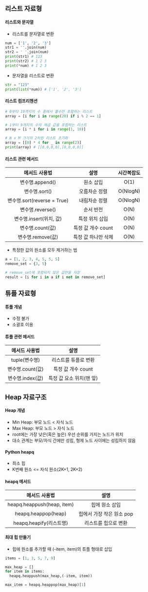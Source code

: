 ## 리스트 자료형

#### 리스트와 문자열

* 리스트를 문자열로 변환
```python
num = ['1', '2', '3']
str1 = ''.join(num)
str2 = ' '.join(num)
print(str1) # 123
print(str2) # 1 2 3
print(*num) # 1 2 3
```
* 문자열을 리스트로 변환
```python
str = "123"
print(list(*num)) # ['1', '2', '3']
```

#### 리스트 컴프리헨션

```python
# 0부터 19까지의 수 중에서 홀수만 포함하는 리스트
array = [i for i in range(20) if i % 2 == 1]

# 1부터 9까지의 수의 제곱 값을 포함하는 리스트
array = [i * i for i in range(1, 10)]

# N x M 크기의 2차원 리스트 초기화
array = [[0] * 4 for _ in range(2)]
print(array) # [[0,0,0,0],[0,0,0,0]]
```

#### 리스트 관련 메서드

|메서드 사용법|설명|시간복잡도|
|:---:|:---:|:---:|
|변수명.append()   |원소 삽입   |O(1)   |
|변수명.sort()   |오름차순 정렬   |O(NlogN)   |
|변수명.sort(reverse = True)   |내림차순 정렬   |O(NlogN)   |
|변수명.reverse()   |순서 반전   |O(N)   |
|변수명.insert(위치, 값)   |특정 위치 삽입   |O(N)   |
|변수명.count(값)   |특정 값 개수 count   |O(N)   |
|변수명.remove(값)   |특정 값 하나만 삭제   |O(N)   |

* 특정한 값의 원소를 모두 제거하는 법

```python
a = [1, 2, 3, 4, 5, 5, 5]
remove_set = {3, 5}

# remove_set에 포함되지 않은 값만을 저장
result = [i for i in a if i not in remove_set]
```

## 튜플 자료형

#### 튜플 개념

* 수정 불가
* 소괄호 이용

#### 튜플 관련 메서드

|메서드 사용법|설명|
|:---:|:---:|
|tuple(변수명)   |리스트를 튜플로 변환   |
|변수명.count(값)   |특정 값 개수 count   |
|변수명.index(값)   |특정 값 요소 위치(맨 앞)   |

## Heap 자료구조

#### Heap 개념

* Min Heap: 부모 노드 < 자식 노드
* Max Heap: 부모 노드 > 자식 노드
* root에는 가장 낮은(혹은 높은) 우선 순위를 가지는 노드가 위치
* 대소 관계는 부모/자식 간에만 성립, 형제 노드 사이에는 성립하지 않음

#### Python heapq

* 최소 힙
* K번째 원소 <= 자식 원소(2K+1, 2K+2)

#### heapq 메서드

|메서드 사용법|설명|
|:---:|:---:|
|heapq.heappush(heap, item)   |힙에 원소 삽입   |
|heapq.heappop(heap)   |힙에서 가장 작은 원소 pop   |
|heapq.heapify(리스트명)   |리스트를 힙으로 변환   |

#### 최대 힙 만들기
* 힙에 원소를 추가할 때 (-item, item)의 튜플 형태로 삽입
```python
items = [1, 3, 5, 7, 9]

max_heap = []
for item in items:
  heapq.heappush(max_heap,(-item, item))

max_item = heapq.heappop(max_heap)[1]
```
